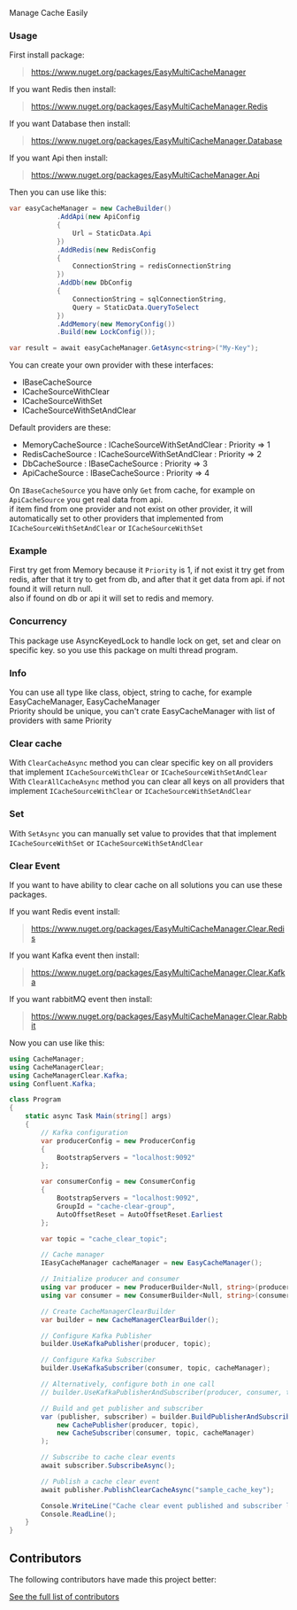 Manage Cache Easily

### Usage

First install package:

> https://www.nuget.org/packages/EasyMultiCacheManager

If you want Redis then install:  

> https://www.nuget.org/packages/EasyMultiCacheManager.Redis

If you want Database then install:

> https://www.nuget.org/packages/EasyMultiCacheManager.Database

If you want Api then install:

> https://www.nuget.org/packages/EasyMultiCacheManager.Api  

Then you can use like this:  

```csharp
var easyCacheManager = new CacheBuilder()
            .AddApi(new ApiConfig
            {
                Url = StaticData.Api
            })
            .AddRedis(new RedisConfig
            {
                ConnectionString = redisConnectionString
            })
            .AddDb(new DbConfig
            {
                ConnectionString = sqlConnectionString,
                Query = StaticData.QueryToSelect
            })
            .AddMemory(new MemoryConfig())
            .Build(new LockConfig());

var result = await easyCacheManager.GetAsync<string>("My-Key");
```
You can create your own provider with these interfaces:

 - IBaseCacheSource
 - ICacheSourceWithClear
 - ICacheSourceWithSet
 - ICacheSourceWithSetAndClear

Default providers are these:

 - MemoryCacheSource : ICacheSourceWithSetAndClear : Priority => 1
 - RedisCacheSource : ICacheSourceWithSetAndClear : Priority => 2
 - DbCacheSource : IBaseCacheSource : Priority => 3
 - ApiCacheSource : IBaseCacheSource : Priority => 4

On `IBaseCacheSource` you have only `Get` from cache, for example on `ApiCacheSource` you get real data from api.  
if item find from one provider and not exist on other provider, it will automatically set to other providers that implemented from `ICacheSourceWithSetAndClear` or `ICacheSourceWithSet`  

### Example
First try get from Memory because it `Priority` is 1, if not exist it try get from redis, after that it try to get from db, and after that it get data from api. if not found it will return null.  
also if found on db or api it will set to redis and memory.  

### Concurrency
This package use AsyncKeyedLock to handle lock on get, set and clear on specific key. so you use this package on multi thread program.  

### Info
You can use all type like class, object, string to cache, for example EasyCacheManager, EasyCacheManager<MyClass>  
Priority should be unique, you can't crate EasyCacheManager with list of providers with same Priority

### Clear cache
With `ClearCacheAsync` method you can clear specific key on all providers that implement `ICacheSourceWithClear` or `ICacheSourceWithSetAndClear`  
With `ClearAllCacheAsync` method you can clear all keys on all providers that implement `ICacheSourceWithClear` or `ICacheSourceWithSetAndClear`

### Set
With `SetAsync` you can manually set value to provides that that implement `ICacheSourceWithSet` or `ICacheSourceWithSetAndClear`

### Clear Event
If you want to have ability to clear cache on all solutions you can use these packages.  

If you want Redis event install:

> https://www.nuget.org/packages/EasyMultiCacheManager.Clear.Redis

If you want Kafka event then install:

> https://www.nuget.org/packages/EasyMultiCacheManager.Clear.Kafka

If you want rabbitMQ event then install:

> https://www.nuget.org/packages/EasyMultiCacheManager.Clear.Rabbit

Now you can use like this:

```csharp
using CacheManager;
using CacheManagerClear;
using CacheManagerClear.Kafka;
using Confluent.Kafka;

class Program
{
    static async Task Main(string[] args)
    {
        // Kafka configuration
        var producerConfig = new ProducerConfig
        {
            BootstrapServers = "localhost:9092"
        };

        var consumerConfig = new ConsumerConfig
        {
            BootstrapServers = "localhost:9092",
            GroupId = "cache-clear-group",
            AutoOffsetReset = AutoOffsetReset.Earliest
        };

        var topic = "cache_clear_topic";

        // Cache manager
        IEasyCacheManager cacheManager = new EasyCacheManager();

        // Initialize producer and consumer
        using var producer = new ProducerBuilder<Null, string>(producerConfig).Build();
        using var consumer = new ConsumerBuilder<Null, string>(consumerConfig).Build();

        // Create CacheManagerClearBuilder
        var builder = new CacheManagerClearBuilder();

        // Configure Kafka Publisher
        builder.UseKafkaPublisher(producer, topic);

        // Configure Kafka Subscriber
        builder.UseKafkaSubscriber(consumer, topic, cacheManager);

        // Alternatively, configure both in one call
        // builder.UseKafkaPublisherAndSubscriber(producer, consumer, topic, cacheManager);

        // Build and get publisher and subscriber
        var (publisher, subscriber) = builder.BuildPublisherAndSubscriber(
            new CachePublisher(producer, topic),
            new CacheSubscriber(consumer, topic, cacheManager)
        );

        // Subscribe to cache clear events
        await subscriber.SubscribeAsync();

        // Publish a cache clear event
        await publisher.PublishClearCacheAsync("sample_cache_key");

        Console.WriteLine("Cache clear event published and subscriber listening...");
        Console.ReadLine();
    }
}
```

## Contributors
The following contributors have made this project better:

[See the full list of contributors](./CONTRIBUTORS.md)


